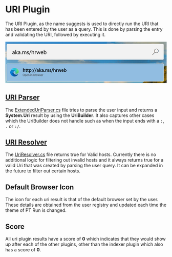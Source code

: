# URI Plugin

The URI Plugin, as the name suggests is used to directly run the URI that has been entered by the user as a query. This is done by parsing the entry and validating the URI, followed by executing it.

![Image of URI plugin](/doc/images/launcher/plugins/uri.png)

## [URI Parser](src/modules/launcher/Plugins/Microsoft.Plugin.Uri/UriHelper/ExtendedUriParser.cs)

The [ExtendedUriParser.cs](src/modules/launcher/Plugins/Microsoft.Plugin.Uri/UriHelper/ExtendedUriParser.cs) file tries to parse the user input and returns a **System.Uri** result  by using the **UriBuilder**. It also captures other cases which the UriBuilder does not handle such as when the input ends with a `:`, `.` or `:/`.

## [URI Resolver](src/modules/launcher/Plugins/Microsoft.Plugin.Uri/UriHelper/UriResolver.cs)

The [UriResolver.cs](src/modules/launcher/Plugins/Microsoft.Plugin.Uri/UriHelper/UriResolver.cs) file returns true for Valid hosts. Currently there is no additional logic for filtering out invalid hosts and it always returns true for a valid Uri that was created by parsing the user query. It can be expanded in the future to filter out certain hosts.

## Default Browser Icon

The icon for each uri result is that of the default browser set by the user. These details are obtained from the user registry and updated each time the theme of PT Run is changed.

## Score

All uri plugin results have a score of **0** which indicates that they would show up after each of the other plugins, other than the indexer plugin which also has a score of **0**.
